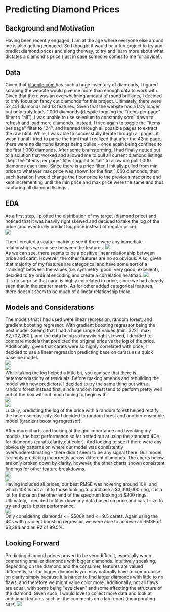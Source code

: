 # Predicting Diamond Prices

## Background and Motivation 
Having been recently engaged, I am at the age where everyone else around me is also getting engaged. So I thought it would be a fun project to try and predict diamond prices and along the way, to try and learn more about what dictates a diamond's price (just in case someone comes to me for advice!). 

## Data
Given that [bluenile.com ](https://www.bluenile.com/) has such a huge inventory of diamonds, I figured scraping the website would give me more than enough data to work with. Given that there was an overwhelming amount of round brilliants, I decided to only focus on fancy cut diamonds for this project. Ultimately, there were 52,451 diamonds and 13 features. Given that the website has a lazy loader but only truly loads 1,000 diamonds (despite toggling the "items per page" filter to "all"), I was unable to use selenium to constantly scroll down to refresh and load more diamonds. Instead, I tried again to toggle the "items per page" filter to "24", and iterated through all possible pages to extract the raw html. While, I was able to successfully iterate through all pages, it wasn't until I tried to parse the html that I realized that after the 42nd page, there were no diamond listings being pulled - once again being confined to the first 1,000 diamonds. After some brainstorming, I had finally netted out to a solution that worked and allowed me to pull all current diamond listings. I kept the "items per page" filter toggled to "all" to allow me pull 1,000 diamonds each time. Since there is a price filter, I initially pulled from min price to whatever max price was shown for the first 1,000 diamonds, then each iteration I would change the floor price to the previous max price and kept incrementing until the min price and max price were the same and thus capturing all diamond listings. 

## EDA
As a first step, I plotted the distribution of my target (diamond price) and noticed that it was heavily right skewed and decided to take the log of the price (and eventually predict log price instead of regular price). </br>
![](img/price_distribution.png)

Then I created a scatter matrix to see if there were any immediate relationships we can see between the features.
![](img/scatter_matrix.png) </br>
As we can see, there seems to be a positive linear relationship between price and carat. However, the other features are no so obvious. Also, given that majority of my features are categorical and have some sort of a "ranking" between the values (i.e. symmetry: good, very good, excellent), I decided to try ordinal encoding and create a correlation heatmap. 
![](img/correlation_heatmap.png) </br>
It is no surprise that carat is highly correlated to price, since we had already seen that in the scatter matrix. As for other added categorical features, there doesn't seem to be much of a linear relationship there. 

## Models and Considerations
The models that I had used were linear regression, random forest, and gradient boosting regressor. With gradient boosting regressor being the best model. 
Seeing that I had a huge range of values (min: $221, max: $2,702,260 ), and the data being so heavily right skewed, I decided to compare models that predicted the original price vs the log of the price. Additionally, given that carats were so highly correlated with price, I decided to use a linear regression predicting base on carats as a quick baseline model. </br>
![](img/linreg_og_residual.png) </br>
![](img/linreg_log_residual.png) </br>
While taking the log helped a little bit, you can see that there is heteroscedasticity of residuals. Before making amends and rebuilding the model with new predictors. I decided to try the same thing but with a random forest instead first, since random forest tend to perform pretty well out of the box without much tuning to begin with.</br>
![](img/rf_og_residual.png) </br>
![](img/rf_log_residual.png) </br>
Luckily, predicting the log of the price with a random forest helped rectify the heteroscedasticity. So I decided to random forest and another ensemble model (gradient boosting regressor). 

After more charts and looking at the gini importance and tweaking my models, the best performance so far netted out at using the standard 4Cs for diamonds (carats,clarity,cut,color). And looking to see if there were any obviously patterns on where our model was consistently over/underestimating - there didn't seem to be any signal there. Our model is simply predicting incorrectly across different diamonds. The charts below are only broken down by clarity, however, the other charts shown consistent findings for other feature breakdowns.</br>
![](img/overestimating_clarity.png) </br>
![](img/underestimating_clarity.png) </br>
Having included all prices, our best RMSE was hovering around 10K, and which 10K is not a lot to those looking to purchase a $3,000,000 ring, it is a lot for those on the other end of the spectrum looking at $200 rings.
Ultimately, I decided to filter down my data based on price and carat size to try and get a better performance. </br>
![](img/diamonds_filtered.png) </br>
Only considering diamonds <= $500K and <= 9.5 carats. Again using the 4Cs with gradient boosting regressor, we were able to achieve an RMSE of $3,384 and an R2 of 99.5%.

## Looking Forward
Predicting diamond prices proved to be very difficult, especially when comparing smaller diamonds with bigger diamonds. Intuitively speaking, depending on the diamond and the consumer, features are valued differently, i.e. for bigger diamonds you may naturally have to compromise on clarity simply because it is harder to find larger diamonds with little to no flaws, and therefore we might value color more. Additionally, not all flaws are equal, with some being "eye clean" and some affecting the structure of the diamond. Given such, I would love to collect more data and look at additional features such as the comments on a lab report (incorporating NLP)
![](img/gia_report.png) </br>
